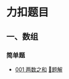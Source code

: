 # 力扣题目
## 一、数组
### 简单题
- [001 两数之和](https://leetcode-cn.com/problems/two-sum/) [🌙题解](leetcode_001.py)
